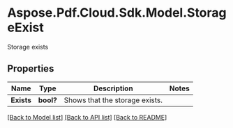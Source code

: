 ﻿# Aspose.Pdf.Cloud.Sdk.Model.StorageExist
Storage exists

## Properties

Name | Type | Description | Notes
------------ | ------------- | ------------- | -------------
**Exists** | **bool?** | Shows that the storage exists.              | 

[[Back to Model list]](../README.md#documentation-for-models) [[Back to API list]](../README.md#documentation-for-api-endpoints) [[Back to README]](../README.md)

